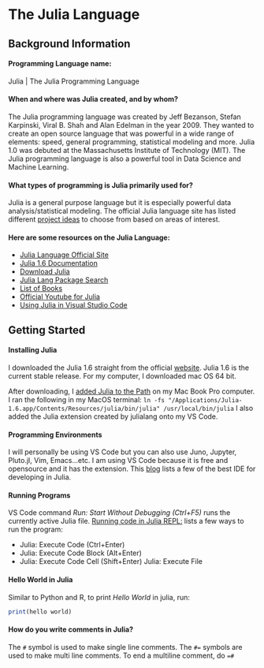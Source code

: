 # The Julia Language
## Background Information

#### Programming Language name:

Julia | The Julia Programming Language

#### When and where was Julia created, and by whom?

The Julia programming language was created by  Jeff Bezanson, Stefan Karpinski, Viral B. Shah and Alan Edelman in the year 2009. They wanted to create an open source language that was powerful in a wide range of elements: speed, general programming, statistical modeling and more. Julia 1.0 was debuted at the Massachusetts Institute of Technology (MIT). The Julia programming language is also a powerful tool in Data Science and Machine Learning. 

#### What types of programming is Julia primarily used for?

Julia is a general purpose language but it is especially powerful data analysis/statistical modeling. The official Julia language site has listed different [project ideas](https://julialang.org/jsoc/projects/) to choose from based on areas of interest. 

#### Here are some resources on the Julia Language:

- [Julia Language Official Site](https://julialang.org)
- [Julia 1.6 Documentation](https://docs.julialang.org/en/v1/)
- [Download Julia](https://julialang.org/downloads/)
- [Julia Lang Package Search](https://juliahub.com/ui/Packages)
- [List of Books](https://julialang.org/learning/books/)
- [Official Youtube for Julia](https://www.youtube.com/user/JuliaLanguage)
- [Using Julia in Visual Studio Code](https://code.visualstudio.com/docs/languages/julia) 


## Getting Started


#### Installing Julia

I downloaded the Julia 1.6 straight from the official [website](https://julialang.org/downloads/). Julia 1.6 is the current stable release. For my computer, I downloaded mac OS 64 bit. 

After downloading, I [added Julia to the Path](https://discourse.julialang.org/t/hi-trying-to-add-julia-to-the-path-on-my-mac-book-pro/24369/4) on my Mac Book Pro computer. 
I ran the following in my MacOS terminal:
`ln -fs "/Applications/Julia-1.6.app/Contents/Resources/julia/bin/julia" /usr/local/bin/julia`
I also added the Julia extension created by julialang onto my VS Code.

#### Programming Environments

I will personally be using VS Code but you can also use Juno, Jupyter, Pluto.jl, Vim, Emacs...etc. I am using VS Code because it is free and opensource and it has the extension.
This [blog](https://blog.devgenius.io/what-is-the-best-ide-for-developing-in-the-programming-language-julia-484c913f07bc) lists a few of the best IDE for developing in Julia. 

#### Running Programs

VS Code command *Run: Start Without Debugging (Ctrl+F5)* runs the currently active Julia file.
[Running code in Julia REPL:](https://www.julia-vscode.org/docs/stable/userguide/runningcode/) lists a few ways to run the program:
- Julia: Execute Code (Ctrl+Enter)
- Julia: Execute Code Block (Alt+Enter)
- Julia: Execute Code Cell (Shift+Enter)
Julia: Execute File

#### Hello World in Julia

Similar to Python and R, to print *Hello World* in julia, run:

```julia
print(hello world)
```

#### How do you write comments in Julia?

The `#` symbol is used to make single line comments. The `#=` symbols are used to make multi line comments. To end a multiline comment, do `=#`
